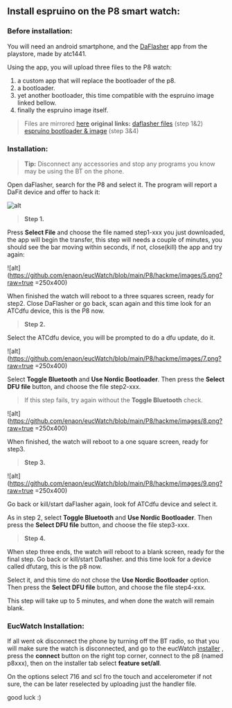 ## Install espruino on the P8 smart watch:

### Before installation:
You will need an android smartphone, and the [DaFlasher](https://play.google.com/store/apps/details?id=com.atcnetz.paatc.patc&hl=el&gl=US) app from the playstore, made by atc1441.

Using the app, you will upload three files to the P8 watch:

1. a custom app that will replace the bootloader of the p8.
2.  a  bootloader.
3.   yet another  bootloader, this time compatible with the espruino image linked bellow.
4. finally the espruino image itself.

> Files are mirrored [here](https://github.com/enaon/eucWatch/tree/main/P8/hackme) 
>  **original links:**
> [daflasher files](https://github.com/atc1441/DaFlasherFiles) (step 1&2)
> [espruino bootloader & image](https://github.com/fanoush/ds-d6/tree/master/espruino/DFU/P8) (step 3&4)

### Installation:

> **Tip:** Disconnect any accessories and stop any programs you know may be using the BT on the phone.  

Open daFlasher, search for the P8 and select it. The program will report a DaFit device and offer to hack it:
 
![alt](https://github.com/enaon/eucWatch/blob/main/P8/hackme/images/2.png?raw=true )
>**Step 1.**
> 
Press **Select File** and choose the file named step1-xxx you just downloaded, the app will begin the transfer, this step will needs a couple of minutes, you should see the bar moving within seconds, if not, close(kill) the app and try again:

![alt](https://github.com/enaon/eucWatch/blob/main/P8/hackme/images/5.png?raw=true  =250x400)
 
When finished the watch will reboot to a three squares screen, ready for step2. Close DaFlasher or go back, scan again and this time look for an ATCdfu device, this is the P8 now. 
 
 
>**Step 2.**
> 
Select the ATCdfu device, you will be prompted to do a dfu update, do it.

![alt](https://github.com/enaon/eucWatch/blob/main/P8/hackme/images/7.png?raw=true  =250x400)

Select **Toggle Bluetooth** and **Use Nordic Bootloader**.
Then press the **Select DFU file** button, and choose the file step2-xxx.
>If this step fails, try again without the **Toggle Bluetooth**  check.

![alt](https://github.com/enaon/eucWatch/blob/main/P8/hackme/images/8.png?raw=true  =250x400)

When finished, the watch will reboot to a one square screen, ready for step3.
>**Step 3.**
> 

![alt](https://github.com/enaon/eucWatch/blob/main/P8/hackme/images/9.png?raw=true  =250x400)

Go back or kill/start daFlasher again, look fof ATCdfu device and select it. 

As in step 2, select **Toggle Bluetooth** and **Use Nordic Bootloader**.
Then press the **Select DFU file** button, and choose the file step3-xxx. 

>**Step 4.**
> 
When step three ends, the watch will reboot to a blank screen, ready for the final step. 
Go back or kill/start Daflasher. and this time look for a device called dfutarg, this is the p8 now. 

Select it, and this time do not chose the **Use Nordic Bootloader** option. Then press the **Select DFU file** button, and choose the file step4-xxx. 

This step will take up to 5 minutes, and when done the watch will remain blank. 

### EucWatch Installation:

If all went ok disconnect the phone by turning off the BT radio, so that you will make sure the watch is disconnected, and go to the eucWatch [installer](https://enaon.github.io/eucWatch/p8) , press the **connect** button on the right top corner, connect to the p8 (named p8xxx), then on the installer tab select **feature set/all**. 

On the options select 716 and scl fro the touch and accelerometer if not sure, the can be later reselected by uploading just the handler file. 

good luck :)

